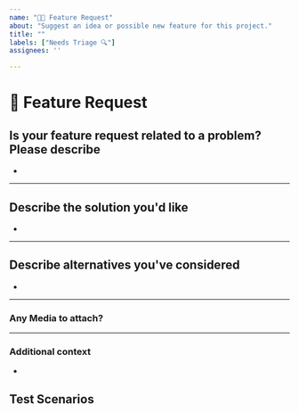 ```yaml
---
name: "🚀🆕 Feature Request"
about: "Suggest an idea or possible new feature for this project."
title: ""
labels: ["Needs Triage 🔍"]
assignees: ''

---
```


# 🚀 Feature Request
<!-- Do read the 100ms Docs: https://www.100ms.live/docs -->
<!-- You can request for features on 100ms Discord as well: https://100ms.live/discord -->

## Is your feature request related to a problem? Please describe
<!-- A clear and concise description of what the problem is. Ex. I'm always frustrated when [...] -->

*

---

## **Describe the solution you'd like**
<!-- A clear and concise description of what you want to happen. -->

*

---

## **Describe alternatives you've considered**
<!-- A clear and concise description of any alternative solutions or features you've considered. -->

*

---

### Any Media to attach?
<!-- If applicable, add screenshots or videos to help explain your request. -->

---


### **Additional context**
<!-- Add any other context or additional information about the problem here.-->

*


## Test Scenarios

<!--

Oh, hi there! 😄

To expedite issue processing, please search open and closed issues before submitting a new one.
Please read our Rules of Conduct at this repository's `.github/CODE_OF_CONDUCT.md`

-->
